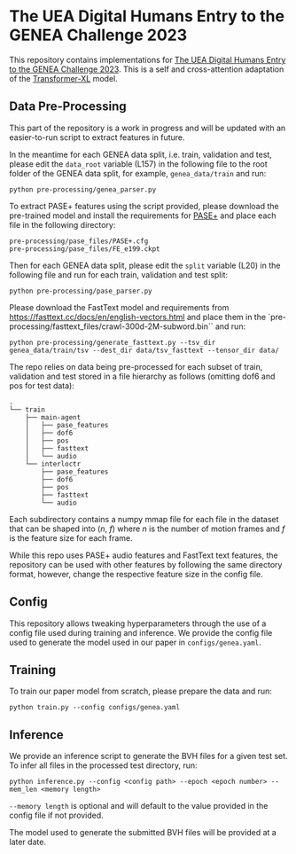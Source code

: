# The UEA Digital Humans Entry to the GENEA Challenge 2023

This repository contains implementations for  [The UEA Digital Humans Entry to the GENEA Challenge 2023](https://www.example.com/my%20great%20page). This is a self and cross-attention adaptation of the [Transformer-XL](https://github.com/kimiyoung/transformer-xl) model.



## Data Pre-Processing

This part of the repository is a work in progress and will be updated with an easier-to-run script to extract features in future. 

In the meantime for each GENEA data split, i.e. train, validation and test, please edit the `data_root` variable (L157) in the following file to the root folder of the GENEA data split, for example, `genea_data/train` and run:

```
python pre-processing/genea_parser.py
```

To extract PASE+ features using the script provided, please download the pre-trained model and install the requirements for [PASE+](https://github.com/santi-pdp/pase) and place each file in the following directory:
```
pre-processing/pase_files/PASE+.cfg
pre-processing/pase_files/FE_e199.ckpt
```
Then for each GENEA data split, please edit the `split` variable (L20) in the following file and run for each train, validation and test split:

```
python pre-processing/pase_parser.py
```

Please download the FastText model and requirements from https://fasttext.cc/docs/en/english-vectors.html and place them in the `pre-processing/fasttext_files/crawl-300d-2M-subword.bin`` and run:

```
python pre-processing/generate_fasttext.py --tsv_dir genea_data/train/tsv --dest_dir data/tsv_fasttext --tensor_dir data/
```

The repo relies on data being pre-processed for each subset of train, validation and test stored in a file hierarchy as follows (omitting dof6 and pos for test data):

    .
    └── train
        ├── main-agent
        │   ├── pase_features
        │   ├── dof6
        │   ├── pos
        │   ├── fasttext
        │   └── audio
        └── interloctr
            ├── pase_features
            ├── dof6
            ├── pos
            ├── fasttext
            └── audio

Each subdirectory contains a numpy mmap file for each file in the dataset that can be shaped into ($n$, $f$) where $n$ is the number of motion frames and $f$ is the feature size for each frame.

While this repo uses PASE+ audio features and FastText text features, the repository can be used with other features by following the same directory format, however, change the respective feature size in the config file.

## Config

This repository allows tweaking hyperparameters through the use of a config file used during training and inference.
We provide the config file used to generate the model used in our paper in ```configs/genea.yaml```.

## Training

To train our paper model from scratch, please prepare the data and run:
```
python train.py --config configs/genea.yaml
```

## Inference

We provide an inference script to generate the BVH files for a given test set. To infer all files in the processed test directory, run:

```
python inference.py --config <config path> --epoch <epoch number> --mem_len <memory length>
```
`--memory length` is optional and will default to the value provided in the config file if not provided.

The model used to generate the submitted BVH files will be provided at a later date.
